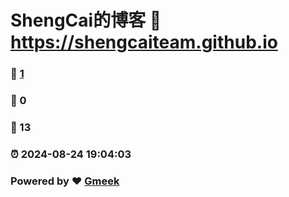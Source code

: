 # ShengCai的博客 :link: https://shengcaiteam.github.io 
### :page_facing_up: [1](https://shengcaiteam.github.io/tag.html) 
### :speech_balloon: 0 
### :hibiscus: 13 
### :alarm_clock: 2024-08-24 19:04:03 
### Powered by :heart: [Gmeek](https://github.com/Meekdai/Gmeek)
